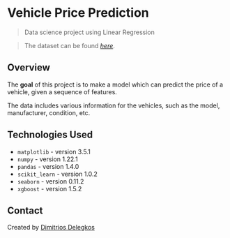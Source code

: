 # Vehicle Price Prediction
> Data science project using Linear Regression

> The dataset can be found [_here_](https://drive.google.com/file/d/1ZqmuDjNJjMj7hDivgsukOjrscry-KGpz/view).

## Overview
The **goal** of this project is to make a model which can predict the price of a vehicle, given a sequence of features.

The data includes various information for the vehicles, such as the model, manufacturer, condition, etc.

## Technologies Used
- `matplotlib` - version 3.5.1
- `numpy` - version 1.22.1
- `pandas` - version 1.4.0
- `scikit_learn` - version 1.0.2
- `seaborn` - version 0.11.2
- `xgboost` - version 1.5.2

## Contact
Created by [Dimitrios Delegkos](https://www.linkedin.com/in/dimitrios-delegkos-24a596151/)
